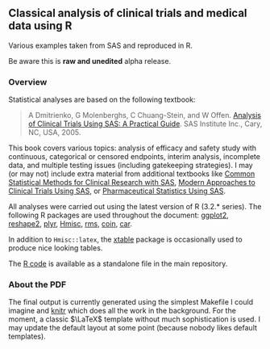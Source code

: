 ## Classical analysis of clinical trials and medical data using R

Various examples taken from SAS and reproduced in R.

Be aware this is **raw and unedited** alpha release.

### Overview

Statistical analyses are based on the following textbook:

> A Dmitrienko, G Molenberghs, C Chuang-Stein, and W Offen. [Analysis of Clinical Trials Using SAS: A Practical Guide](https://www.sas.com/store/books/categories/usage-and-reference/analysis-of-clinical-trials-using-sas-a-practical-guide/prodBK_59390_en.html). SAS Institute Inc., Cary, NC, USA, 2005.

This book covers various topics: analysis of efficacy and safety study with continuous, categorical or censored endpoints, interim analysis, incomplete data, and multiple testing issues (including gatekeeping strategies). I may (or may not) include extra material from additional textbooks like [Common Statistical Methods for Clinical Research with SAS](https://www.sas.com/store/books/categories/usage-and-reference/common-statistical-methods-for-clinical-research-with-sas-examples-third-edition/prodBK_62004_en.html), [Modern Approaches to Clinical Trials Using SAS](https://www.sas.com/store/books/categories/usage-and-reference/modern-approaches-to-clinical-trials-using-sas-classical-adaptive-and-bayesian-methods/prodBK_67984_en.html), or [Pharmaceutical Statistics Using SAS](https://www.sas.com/store/books/categories/usage-and-reference/pharmaceutical-statistics-using-sas-a-practical-guide/prodBK_60622_en.html).

All analyses were carried out using the latest version of R (3.2.* series). The following R packages are used throughout the document: [ggplot2](http://ggplot2.org), [reshape2](https://cran.r-project.org/web/packages/reshape2/index.html), [plyr](http://plyr.had.co.nz), [Hmisc](http://biostat.mc.vanderbilt.edu/wiki/Main/Hmisc), [rms](https://cran.r-project.org/web/packages/rms/index.html), [coin](https://cran.r-project.org/web/packages/coin/index.html), [car](https://cran.r-project.org/web/packages/car/index.html).

In addition to `Hmisc::latex`, the [xtable](https://cran.r-project.org/web/packages/xtable/index.html) package is occasionally used to produce nice looking tables.

The [R code](main.R) is available as a standalone file in the main repository.


### About the PDF

The final output is currently generated using the simplest Makefile I could imagine and [knitr](http://yihui.name/knitr/) which does all the work in the background. For the moment, a classic $\LaTeX$ template without much sophistication is used. I may update the default layout at some point (because nobody likes default templates).

